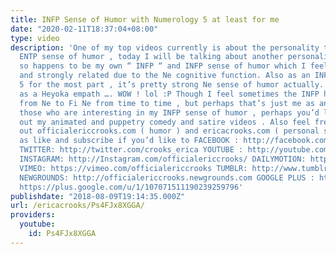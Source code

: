 ```yaml
---
title: INFP Sense of Humor with Numerology 5 at least for me
date: "2020-02-11T18:37:04+08:00"
type: video
description: 'One of my top videos currently is about the personality types ENFP and
  ENTP sense of humor , today I will be talking about another personality type which
  so happens to be my own “ INFP “ and INFP sense of humor which I feel is basically
  and strongly related due to the Ne cognitive function. Also as an INFP numerology
  5 for the most part , it’s pretty strong Ne sense of humor actually. lol As well
  as a Heyoka empath …. WOW ! lol :P Though I feel sometimes the INFP humor can go
  from Ne to Fi Ne from time to time , but perhaps that’s just me as an example. For
  those who are interesting in my INFP sense of humor , perhaps you’d like to check
  out my animated and puppetry comedy and satire videos . Also feel free to check
  out officialericcrooks.com ( humor ) and ericacrooks.com ( personal site ) as well
  as like and subscribe if you’d like to FACEBOOK : http://facebook.com/officialericcrooks
  TWITTER: http://twitter.com/crooks_erica YOUTUBE : http://youtube.com/user/officialericcrooks
  INSTAGRAM: http://Instagram.com/officialericcrooks/ DAILYMOTION: http://www.dailymotion.com/user/officialericcrooks/1
  VIMEO: https://vimeo.com/officialericcrooks TUMBLR: http://www.tumblr.com/follow/officialericcrooks
  NEWGROUNDS: http://officialericcrooks.newgrounds.com GOOGLE PLUS : https://plus.google.com/+Officialericcrooks
  https://plus.google.com/u/1/107071511190239259796'
publishdate: "2018-08-09T19:14:35.000Z"
url: /ericacrooks/Ps4FJx8XGGA/
providers:
  youtube:
    id: Ps4FJx8XGGA
---
```


